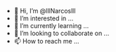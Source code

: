 - 👋 Hi, I’m @lllNarcoslll
- 👀 I’m interested in ...
- 🌱 I’m currently learning ...
- 💞️ I’m looking to collaborate on ...
- 📫 How to reach me ...

<!---
lllNarcoslll/lllNarcoslll is a ✨ special ✨ repository because its `README.md` (this file) appears on your GitHub profile.
You can click the Preview link to take a look at your changes.
--->
